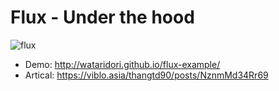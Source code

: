 # Flux - Under the hood

![flux](https://viblo.asia/uploads/images/49877df951161833ea1e4005a671995a9cca7dd2/2a1eaad8e4477042a77c9ad9a0d742177a541479.png)

- Demo: http://wataridori.github.io/flux-example/
- Artical: https://viblo.asia/thangtd90/posts/NznmMd34Rr69